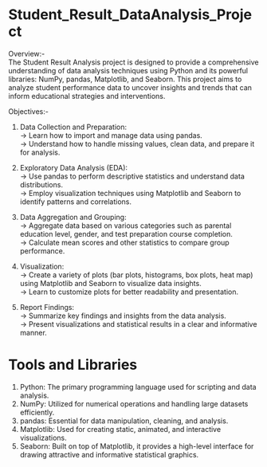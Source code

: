 # Student_Result_DataAnalysis_Project
Overview:-<br/>
The Student Result Analysis project is designed to provide a comprehensive understanding of data analysis techniques using Python and its powerful libraries: NumPy, pandas, Matplotlib, and Seaborn. This project aims to analyze student performance data to uncover insights and trends that can inform educational strategies and interventions.

Objectives:-
1. Data Collection and Preparation:<br/>
-> Learn how to import and manage data using pandas.<br/>
-> Understand how to handle missing values, clean data, and prepare it for analysis.<br/>
   
2. Exploratory Data Analysis (EDA):<br/>
-> Use pandas to perform descriptive statistics and understand data distributions.<br/>
-> Employ visualization techniques using Matplotlib and Seaborn to identify patterns and correlations.<br/>
   
4. Data Aggregation and Grouping:<br/>
-> Aggregate data based on various categories such as parental education level, gender, and test preparation course completion.<br/>
-> Calculate mean scores and other statistics to compare group performance.<br/>
   
5. Visualization:<br/>
-> Create a variety of plots (bar plots, histograms, box plots, heat map) using Matplotlib and Seaborn to visualize data insights.<br/>
-> Learn to customize plots for better readability and presentation.<br/>

6. Report Findings:<br/>
-> Summarize key findings and insights from the data analysis.<br/>
-> Present visualizations and statistical results in a clear and informative manner.<br/>

# Tools and Libraries<br/>

1. Python: The primary programming language used for scripting and data analysis.<br/>
2. NumPy: Utilized for numerical operations and handling large datasets efficiently.<br/>
3. pandas: Essential for data manipulation, cleaning, and analysis.<br/>
4. Matplotlib: Used for creating static, animated, and interactive visualizations.<br/>
5. Seaborn: Built on top of Matplotlib, it provides a high-level interface for drawing attractive and informative statistical graphics.<br/>
